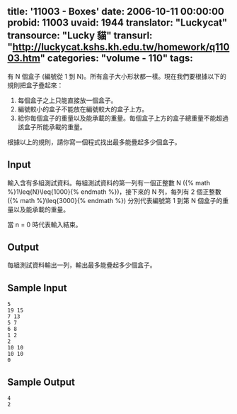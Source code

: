 title: '11003 - Boxes'
date: 2006-10-11 00:00:00
probid: 11003
uvaid: 1944
translator: "Luckycat"
transource: "Lucky 貓"
transurl: "http://luckycat.kshs.kh.edu.tw/homework/q11003.htm"
categories: "volume - 110"
tags:
---

有 N 個盒子 (編號從 1 到 N)。所有盒子大小形狀都一樣。現在我們要根據以下的規則把盒子疊起來：

1. 每個盒子之上只能直接放一個盒子。
2. 編號較小的盒子不能放在編號較大的盒子上方。
3. 給你每個盒子的重量以及能承載的重量。每個盒子上方的盒子總重量不能超過該盒子所能承載的重量。

根據以上的規則，請你寫一個程式找出最多能疊起多少個盒子。

## Input ##

輸入含有多組測試資料。每組測試資料的第一列有一個正整數 N ({% math %}1\leq{N}\leq{1000}{% endmath %})，接下來的 N 列，每列有 2 個正整數 ({% math %}\leq{3000}{% endmath %}) 分別代表編號第 1 到第 N 個盒子的重量以及能承載的重量。

當 n = 0 時代表輸入結束。

## Output ##

每組測試資料輸出一列，輸出最多能疊起多少個盒子。

## Sample Input ##

	5
	19 15
	7 13
	5 7
	6 8
	1 2
	2
	10 10
	10 10
	0

## Sample Output ##

	4
	2